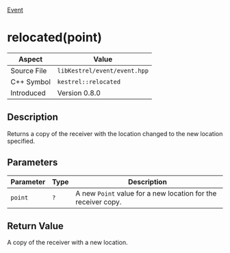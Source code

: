 [Event](index)
# relocated(point)
| Aspect | Value |
| --- | --- |
| Source File | `libKestrel/event/event.hpp` |
| C++ Symbol | `kestrel::relocated` |
| Introduced | Version 0.8.0 |
## Description
Returns a copy of the receiver with the location changed to the new location specified.
## Parameters
| Parameter | Type | Description |
| --- | --- | --- |
| `point` | `?` | A new `Point` value for a new location for the receiver copy. |
## Return Value
A copy of the receiver with a new location.
